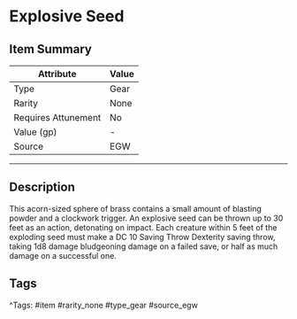 # Explosive Seed

## Item Summary

| Attribute            | Value                        |
|----------------------|------------------------------|
| Type                 | Gear |
| Rarity               | None             |
| Requires Attunement  | No                |
| Value (gp)           | -    |
| Source               | EGW |

---

## Description

This acorn-sized sphere of brass contains a small amount of blasting powder and a clockwork trigger. An explosive seed can be thrown up to 30 feet as an action, detonating on impact. Each creature within 5 feet of the exploding seed must make a DC 10 Saving Throw Dexterity saving throw, taking 1d8 damage bludgeoning damage on a failed save, or half as much damage on a successful one.

## Tags

^Tags: #item #rarity_none #type_gear #source_egw